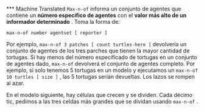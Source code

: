 ﻿*** Machine Translated
`Max-n-of` informa un conjunto de agentes que contiene un **número específico de agentes** con el **valor más alto de un informador determinado** . Toma la forma de:

`max-n-of number agentset [ reporter ]`

Por ejemplo, `max-n-of 3 patches [ count turtles-here ]` devolvería un conjunto de agentes de los tres parches que tienen la mayor cantidad de tortugas. Si hay menos del número especificado de tortugas en un conjunto de agentes dado, `max-n-of` devolverá el conjunto de agentes completo. Por ejemplo, si solo tenemos 5 tortugas en un modelo y ejecutamos un `max-n-of 10 turtles [ size ]` , las 5 tortugas serían devueltas. Los lazos se rompen al azar.

En el modelo siguiente, hay células que crecen y se dividen. Cada décimo tic, pedimos a las tres celdas más grandes que se dividan usando `max-n-of` .
